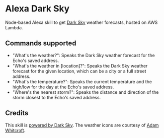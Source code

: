 # Alexa Dark Sky

Node-based Alexa skill to get [Dark Sky](https://darksky.net) weather forecasts, hosted on AWS Lambda.

## Commands supported

* "What's the weather?": Speaks the Dark Sky weather forecast for the Echo's saved address.
* "What's the weather in [location]?": Speaks the Dark Sky weather forecast for the given location, which can be a city or a full street address.
* "What's the temperature?": Speaks the current temperature and the high/low for the day at the Echo's saved address.
* "Where's the nearest storm?": Speaks the distance and direction of the storm closest to the Echo's saved address.

## Credits

This skill is [powered by Dark Sky](https://darksky.net/poweredby/). The weather icons are courtesy of [Adam Whitcroft](http://adamwhitcroft.com/climacons/).
